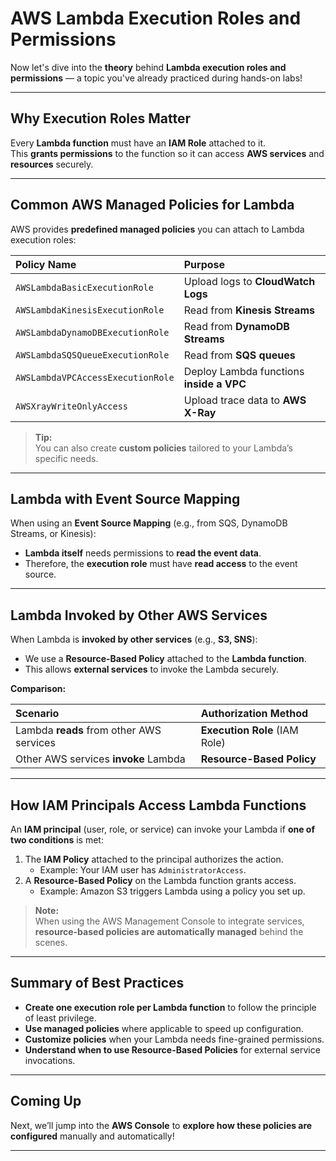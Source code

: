 # AWS Lambda Execution Roles and Permissions

Now let's dive into the **theory** behind **Lambda execution roles and permissions** — a topic you've already practiced during hands-on labs!

---

## Why Execution Roles Matter

Every **Lambda function** must have an **IAM Role** attached to it.  
This **grants permissions** to the function so it can access **AWS services** and **resources** securely.

---

## Common AWS Managed Policies for Lambda

AWS provides **predefined managed policies** you can attach to Lambda execution roles:

| **Policy Name** | **Purpose** |
|:----------------|:------------|
| `AWSLambdaBasicExecutionRole` | Upload logs to **CloudWatch Logs** |
| `AWSLambdaKinesisExecutionRole` | Read from **Kinesis Streams** |
| `AWSLambdaDynamoDBExecutionRole` | Read from **DynamoDB Streams** |
| `AWSLambdaSQSQueueExecutionRole` | Read from **SQS queues** |
| `AWSLambdaVPCAccessExecutionRole` | Deploy Lambda functions **inside a VPC** |
| `AWSXrayWriteOnlyAccess` | Upload trace data to **AWS X-Ray** |

> **Tip:**  
> You can also create **custom policies** tailored to your Lambda’s specific needs.

---

## Lambda with Event Source Mapping

When using an **Event Source Mapping** (e.g., from SQS, DynamoDB Streams, or Kinesis):
- **Lambda itself** needs permissions to **read the event data**.
- Therefore, the **execution role** must have **read access** to the event source.

---

## Lambda Invoked by Other AWS Services

When Lambda is **invoked by other services** (e.g., **S3, SNS**):
- We use a **Resource-Based Policy** attached to the **Lambda function**.
- This allows **external services** to invoke the Lambda securely.

**Comparison:**

| **Scenario** | **Authorization Method** |
|:-------------|:---------------------------|
| Lambda **reads** from other AWS services | **Execution Role** (IAM Role) |
| Other AWS services **invoke** Lambda | **Resource-Based Policy** |

---

## How IAM Principals Access Lambda Functions

An **IAM principal** (user, role, or service) can invoke your Lambda if **one of two conditions** is met:
1. The **IAM Policy** attached to the principal authorizes the action.
   - Example: Your IAM user has `AdministratorAccess`.
2. A **Resource-Based Policy** on the Lambda function grants access.
   - Example: Amazon S3 triggers Lambda using a policy you set up.

> **Note:**  
> When using the AWS Management Console to integrate services,  
> **resource-based policies are automatically managed** behind the scenes.

---

## Summary of Best Practices

- **Create one execution role per Lambda function** to follow the principle of least privilege.
- **Use managed policies** where applicable to speed up configuration.
- **Customize policies** when your Lambda needs fine-grained permissions.
- **Understand when to use Resource-Based Policies** for external service invocations.

---

## Coming Up

Next, we’ll jump into the **AWS Console** to **explore how these policies are configured** manually and automatically!

---
